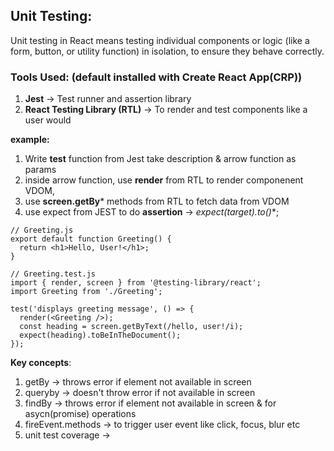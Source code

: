 ## Unit Testing:
Unit testing in React means testing individual components or logic (like a form, button, or utility function) in isolation, to ensure they behave correctly.

### Tools Used: (default installed with Create React App(CRP))
1. **Jest** → Test runner and assertion library 
2. **React Testing Library (RTL)** → To render and test components like a user would

**example:**
1. Write **test** function from Jest take description & arrow function as params
2. inside arrow function, use **render** from RTL to render componenent VDOM,
3. use **screen.getBy*** methods from RTL to fetch data from VDOM
4. use expect from JEST to do **assertion** -> **expect(target).to*()**;
   
```JS
// Greeting.js
export default function Greeting() {
  return <h1>Hello, User!</h1>;
}
```
```Js
// Greeting.test.js
import { render, screen } from '@testing-library/react';
import Greeting from './Greeting';

test('displays greeting message', () => {
  render(<Greeting />);
  const heading = screen.getByText(/hello, user!/i);
  expect(heading).toBeInTheDocument();
});
```

**Key concepts**:
1. getBy -> throws error if element not available in screen
2. queryby -> doesn't throw error if not available in screen
3. findBy -> throws error if element not available in screen & for asycn(promise) operations
4. fireEvent.methods -> to trigger user event like click, focus, blur etc
5. unit test coverage -> 
